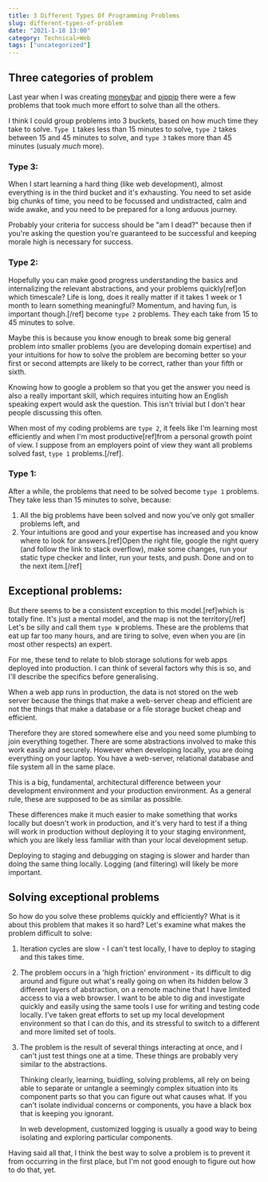 ```yaml
---
title: 3 Different Types Of Programming Problems
slug: different-types-of-problem
date: "2021-1-18 13:00"
category: Technical>Web
tags: ["uncategorized"]
---
```


## Three categories of problem

Last year when I was creating [moneybar](https://moneybar/nl) and
[pippip](https://pippip.email) there were a few problems that took much more
effort to solve than all the others.

I think I could group problems into 3 buckets, based on how much time they take
to solve. `Type 1` takes less than 15 minutes to solve, `type 2` takes between
15 and 45 minutes to solve, and `type 3` takes more than 45 minutes (usualy
_much_ more).

### Type 3:

When I start learning a hard thing (like web development), almost everything is
in the third bucket and it's exhausting. You need to set aside big chunks of
time, you need to be focussed and undistracted, calm and wide awake, and you
need to be prepared for a long arduous journey.

Probably your criteria for success should be "am I dead?" because then if
you're asking the question you're guaranteed to be successful and keeping
morale high is necessary for success.

### Type 2:

Hopefully you can make good progress understanding the basics and internalizing
the relevant abstractions, and your problems quickly[ref]on which timescale?
Life is long, does it really matter if it takes 1 week or 1 month to learn
something meaningful? Momentum, and having fun, is important though.[/ref]
become `type 2` problems. They each take from 15 to 45 minutes to solve.

Maybe this is because you know enough to break some big general problem into
smaller problems (you are developing domain expertise) and your intuitions for
how to solve the problem are becoming better so your first or second attempts are
likely to be correct, rather than your fifth or sixth.

Knowing how to google a problem so that you get the answer you need is also a
really important skill, which requires intuiting how an English speaking expert
would ask the question. This isn't trivial but I don't hear people discussing
this often.

When most of my coding problems are `type 2`, it feels like I'm learning most
efficiently and when I'm most productive[ref]from a personal growth point of
view. I suppose from an employers point of view they want all problems solved
fast, `type 1` problems.[/ref].

### Type 1:

After a while, the problems that need to be solved become `type 1` problems.
They take less than 15 minutes to solve, because:

1. All the big problems have been solved and now you've only got smaller problems left, and
2. Your intuitions are good and your expertise has increased and you know where to look for
   answers.[ref]Open the right file, google the right query (and follow the link to
   stack overflow), make some changes, run your static type checker and linter,
   run your tests, and push. Done and on to the next item.[/ref]

## Exceptional problems:

But there seems to be a consistent exception to this model.[ref]which is totally
fine. It's just a mental model, and the map is not the territory[/ref] Let's
be silly and call them `type W` problems. These are the problems that eat up
far too many hours, and are tiring to solve, even when you are (in most other
respects) an expert.

For me, these tend to relate to blob storage solutions for web apps deployed
into production. I can think of several factors why this is so, and I'll
describe the specifics before generalising.

When a web app runs in production, the data is not stored on the web server
because the things that make a web-server cheap and efficient are not the
things that make a database or a file storage bucket cheap and efficient.

Therefore they are stored somewhere else and you need some plumbing to join
everything together. There are some abstractions involved to make this work
easily and securely. However when developing locally, you are doing everything
on your laptop. You have a web-server, relational database and file system all
in the same place.

This is a big, fundamental, architectural difference between your development
environment and your production environment. As a general rule, these are
supposed to be as similar as possible.

These differences make it much easier to make something that works locally but
doesn't work in production, and it's very hard to test if a thing will work in
production without deploying it to your staging environment, which you are
likely less familiar with than your local development setup.

Deploying to staging and debugging on staging is slower and harder than doing
the same thing locally. Logging (and filtering) will likely be more important.

## Solving exceptional problems

So how do you solve these problems quickly and efficiently? What is it about
this problem that makes it so hard? Let's examine what makes the problem
difficult to solve:

1.  Iteration cycles are slow - I can't test locally, I have to deploy to
    staging and this takes time.

2.  The problem occurs in a 'high friction' environment - its difficult to dig
    around and figure out what's really going on when its hidden below 3
    different layers of abstraction, on a remote machine that I have limited
    access to via a web browser. I want to be able to dig and investigate
    quickly and easily using the same tools I use for writing and testing code
    locally. I've taken great efforts to set up my local development
    environment so that I can do this, and its stressful to switch to a
    different and more limited set of tools.

3.  The problem is the result of several things interacting at once, and I can't
    just test things one at a time. These things are probably very similar to
    the abstractions.

    Thinking clearly, learning, buidling, solving problems, all rely on being
    able to separate or untangle a seemingly complex situation into its
    component parts so that you can figure out what causes what. If you can't
    isolate individual concerns or components, you have a black box that is
    keeping you ignorant.

    In web development, customized logging is usually a good way to being
    isolating and exploring particular components.

Having said all that, I think the best way to solve a problem is to prevent it
from occurring in the first place, but I'm not good enough to figure out how to
do that, yet.
